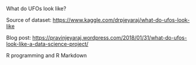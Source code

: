 What do UFOs look like?

Source of dataset:
https://www.kaggle.com/drpjeyaraj/what-do-ufos-look-like

Blog post:
https://pravinjeyaraj.wordpress.com/2018/01/31/what-do-ufos-look-like-a-data-science-project/

R programming and R Markdown
